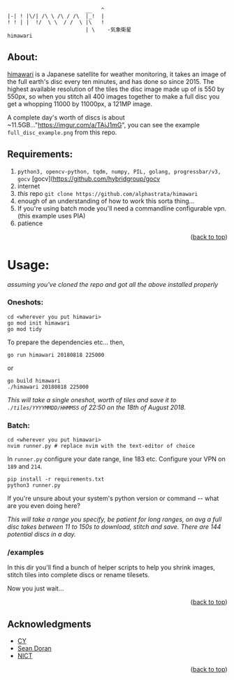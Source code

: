 ```
                         __   ^
|-| ! |\/| /\ \ /\ / /\  |_!  |  
! ! | |  !/  \ \  / /  \ |\   !
                         | \    -気象衛星
himawari

```
## About:

[himawari](https://himawari8.nict.go.jp/) is a Japanese satellite for weather monitoring, it takes an image of the full earth's disc every ten minutes, and has done so since 2015.
The highest available resolution of the tiles the disc image made up of is 550 by 550px, so when you stitch all 400 images together to make a full disc you get a whopping 11000 by 11000px, a 121MP image. 

A complete day's worth of discs is about ~11.5GB..."https://imgur.com/a/TAjJ1mG", you can see the example `full_disc_example.png` from this repo.

## Requirements:
1. `python3, opencv-python, tqdm, numpy, PIL, golang, progressbar/v3, gocv` [gocv](https://github.com/hybridgroup/gocv
3. internet
4. *this* repo `git clone https://github.com/alphastrata/himawari`
5. enough of an understanding of how to work this sorta thing...
6. If you're using batch mode you'll need a commandline configurable vpn. (this example uses PIA)
7. patience
<p align="right">(<a href="#top">back to top</a>)</p>
 
# Usage:
_assuming you've cloned the repo and got all the above installed properly_
### Oneshots:
```
cd <wherever you put himawari>
go mod init himawari
go mod tidy 
```
To prepare the dependencies etc... then,
```
go run himawari 20180818 225000
```
or 
```
go build himawari
./himawari 20180818 225000
```
_This will take a single oneshot, worth of tiles and save it to `./tiles/YYYYMMDD/HHMMSS` of 22:50 on the 18th of August 2018._

### Batch:
```
cd <wherever you put himawari>
nvim runner.py # replace nvim with the text-editor of choice
```
In `runner.py` configure your date range, line 183 etc. Configure your VPN on `189` and `214`.
```
pip install -r requirements.txt 
python3 runner.py
```
If you're unsure about your system's python version or command -- what are you even doing here?

_This will take a range you specify, be patient for long ranges, on avg a full disc takes between 11 to 150s to download, stitch and save. There are 144 potential discs in a day._

### /examples
In this dir you'll find a bunch of helper scripts to help you shrink images, stitch tiles into complete discs or rename tilesets.

Now you just wait...
<p align="right">(<a href="#top">back to top</a>)</p>
 

## Acknowledgments
* [CY](https://github.com/Subzerofusion)
* [Sean Doran](https://www.youtube.com/c/Se%C3%A1nDoran/videos)
* [NICT](https://www.nict.go.jp/index.html)
<p align="right">(<a href="#top">back to top</a>)</p>
